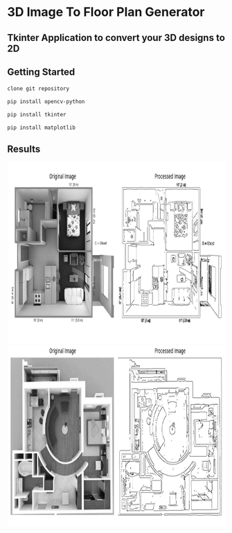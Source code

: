 # 3D Image To Floor Plan Generator
## Tkinter Application to convert your 3D designs to 2D 
## Getting Started
```
clone git repository
```
```
pip install opencv-python
```
```
pip install tkinter
```
```
pip install matplotlib
```
## Results
<img src="https://github.com/Shravani1383/Alecado-Systems/blob/master/output%201.png" width="628" height="420"/>

<img src="https://github.com/Shravani1383/Alecado-Systems/blob/master/output%202.png" width="628" height="420"/>
